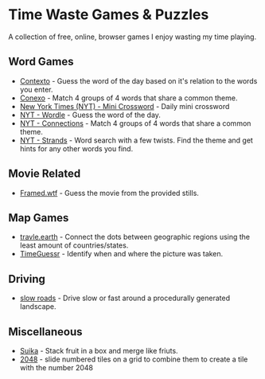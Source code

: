 # Time Waste Games & Puzzles   

A collection of free, online, browser games I enjoy wasting my time playing.

## Word Games
* [Contexto](https://contexto.me/) - Guess the word of the day based on it's relation to the words you enter.
* [Conexo](https://conexo.ws/en) - Match 4 groups of 4 words that share a common theme.
* [New York Times (NYT) - Mini Crossword](https://www.nytimes.com/crosswords/game/mini) - Daily mini crossword
* [NYT - Wordle](https://www.nytimes.com/games/wordle/index.html) - Guess the word of the day.
* [NYT - Connections](https://www.nytimes.com/games/connections) - Match 4 groups of 4 words that share a common theme.
* [NYT - Strands](https://www.nytimes.com/games/strands) - Word search with a few twists. Find the theme and get hints for any other words you find.

## Movie Related
* [Framed.wtf](https://framed.wtf/) - Guess the movie from the provided stills.

## Map Games
* [travle.earth](https://travle.earth/) - Connect the dots between geographic regions using the least amount of countries/states.
* [TimeGuessr](https://timeguessr.com/) - Identify when and where the picture was taken.

## Driving
* [slow roads](https://timeguessr.com/) - Drive slow or fast around a procedurally generated landscape.

## Miscellaneous
* [Suika](https://suikagame.com/) - Stack fruit in a box and merge like friuts.
* [2048](https://play2048.co/) -  slide numbered tiles on a grid to combine them to create a tile with the number 2048
